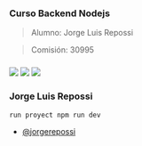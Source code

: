 ### Curso Backend Nodejs
>Alumno: Jorge Luis Repossi

>Comisión: 30995 
###


[![](https://img.shields.io/badge/LinkedIn-jorge-repossi)](https://www.linkedin.com/in/jorgerepossi/)
[![](https://img.shields.io/badge/Behance-Verbo-Studio)](https://www.behance.net/verbostudio)
[![](https://img.shields.io/badge/Gmail-jorgerepossi1980%40gmail.com-red)](mailto:jorgerepossi1980010@gmail.com)


### Jorge Luis Repossi

```
run proyect npm run dev
```


- [@jorgerepossi](https://github.com/jorgerepossi)

